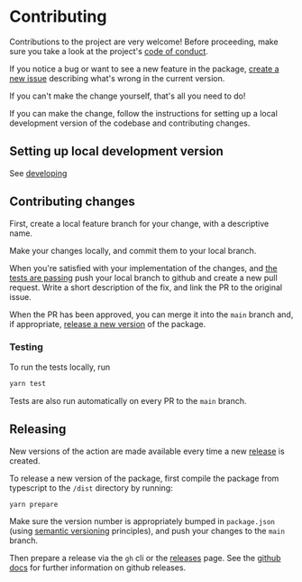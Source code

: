 # Contributing

Contributions to the project are very welcome! Before proceeding, make sure you take a look at the project's [code of conduct](./code_of_conduct.md).

If you notice a bug or want to see a new feature in the package, [create a new issue](https://github.com/harrisonpim/broken-link-checker/issues/new) describing what's wrong in the current version.

If you can't make the change yourself, that's all you need to do!

If you can make the change, follow the instructions for setting up a local development version of the codebase and contributing changes.

## Setting up local development version

See [developing](./developing.md)

## Contributing changes

First, create a local feature branch for your change, with a descriptive name.

Make your changes locally, and commit them to your local branch.

When you're satisfied with your implementation of the changes, and [the tests are passing](#testing) push your local branch to github and create a new pull request. Write a short description of the fix, and link the PR to the original issue.

When the PR has been approved, you can merge it into the `main` branch and, if appropriate, [release a new version](#releasing) of the package.

### Testing

To run the tests locally, run

```sh
yarn test
```

Tests are also run automatically on every PR to the `main` branch.

## Releasing

New versions of the action are made available every time a new [release](https://github.com/harrisonpim/broken-link-checker/releases) is created.

To release a new version of the package, first compile the package from typescript to the `/dist` directory by running:

```sh
yarn prepare
```

Make sure the version number is appropriately bumped in `package.json` (using  [semantic versioning](https://semver.org/) principles), and push your changes to the `main` branch.

Then prepare a release via the `gh` cli or the [releases](https://github.com/harrisonpim/broken-link-checker/releases) page. See the [github docs](https://docs.github.com/en/repositories/releasing-projects-on-github/managing-releases-in-a-repository) for further information on github releases.
